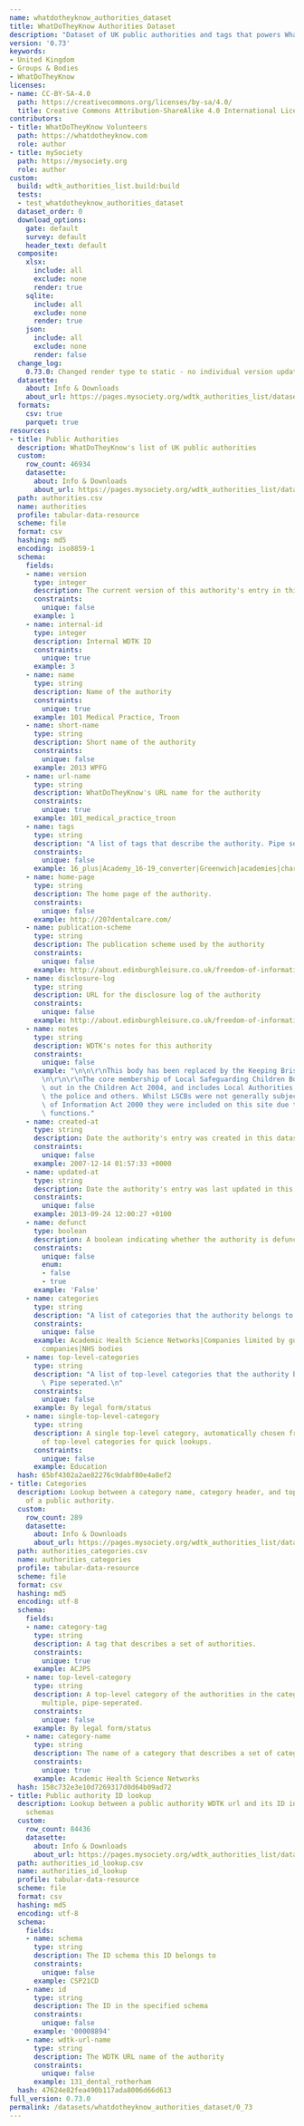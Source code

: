 ```yaml
---
name: whatdotheyknow_authorities_dataset
title: WhatDoTheyKnow Authorities Dataset
description: "Dataset of UK public authorities and tags that powers WhatDoTheyKnow\n"
version: '0.73'
keywords:
- United Kingdom
- Groups & Bodies
- WhatDoTheyKnow
licenses:
- name: CC-BY-SA-4.0
  path: https://creativecommons.org/licenses/by-sa/4.0/
  title: Creative Commons Attribution-ShareAlike 4.0 International License
contributors:
- title: WhatDoTheyKnow Volunteers
  path: https://whatdotheyknow.com
  role: author
- title: mySociety
  path: https://mysociety.org
  role: author
custom:
  build: wdtk_authorities_list.build:build
  tests:
  - test_whatdotheyknow_authorities_dataset
  dataset_order: 0
  download_options:
    gate: default
    survey: default
    header_text: default
  composite:
    xlsx:
      include: all
      exclude: none
      render: true
    sqlite:
      include: all
      exclude: none
      render: true
    json:
      include: all
      exclude: none
      render: false
  change_log:
    0.73.0: Changed render type to static - no individual version updates
  datasette:
    about: Info & Downloads
    about_url: https://pages.mysociety.org/wdtk_authorities_list/datasets/whatdotheyknow_authorities_dataset/0_73_0
  formats:
    csv: true
    parquet: true
resources:
- title: Public Authorities
  description: WhatDoTheyKnow's list of UK public authorities
  custom:
    row_count: 46934
    datasette:
      about: Info & Downloads
      about_url: https://pages.mysociety.org/wdtk_authorities_list/datasets/whatdotheyknow_authorities_dataset/0_73_0#authorities
  path: authorities.csv
  name: authorities
  profile: tabular-data-resource
  scheme: file
  format: csv
  hashing: md5
  encoding: iso8859-1
  schema:
    fields:
    - name: version
      type: integer
      description: The current version of this authority's entry in this dataset
      constraints:
        unique: false
      example: 1
    - name: internal-id
      type: integer
      description: Internal WDTK ID
      constraints:
        unique: true
      example: 3
    - name: name
      type: string
      description: Name of the authority
      constraints:
        unique: true
      example: 101 Medical Practice, Troon
    - name: short-name
      type: string
      description: Short name of the authority
      constraints:
        unique: false
      example: 2013 WPFG
    - name: url-name
      type: string
      description: WhatDoTheyKnow's URL name for the authority
      constraints:
        unique: true
      example: 101_medical_practice_troon
    - name: tags
      type: string
      description: "A list of tags that describe the authority. Pipe seperated.\n"
      constraints:
        unique: false
      example: 16_plus|Academy_16-19_converter|Greenwich|academies|charity:exempt|exempt_charity|not_many_requests|school|school_new_nov2020|urn:138966
    - name: home-page
      type: string
      description: The home page of the authority.
      constraints:
        unique: false
      example: http://207dentalcare.com/
    - name: publication-scheme
      type: string
      description: The publication scheme used by the authority
      constraints:
        unique: false
      example: http://about.edinburghleisure.co.uk/freedom-of-information/guide-to-information/
    - name: disclosure-log
      type: string
      description: URL for the disclosure log of the authority
      constraints:
        unique: false
      example: http://about.edinburghleisure.co.uk/freedom-of-information/disclosure-logs/
    - name: notes
      type: string
      description: WDTK's notes for this authority
      constraints:
        unique: false
      example: "\n\n\r\nThis body has been replaced by the Keeping Bristol Safe Partnership.\n\
        \n\r\n\r\nThe core membership of Local Safeguarding Children Boards ws set\
        \ out in the Children Act 2004, and includes Local Authorities, health bodies,\
        \ the police and others. Whilst LSCBs were not generally subject to the Freedom\
        \ of Information Act 2000 they were included on this site due to their public\
        \ functions."
    - name: created-at
      type: string
      description: Date the authority's entry was created in this dataset
      constraints:
        unique: false
      example: 2007-12-14 01:57:33 +0000
    - name: updated-at
      type: string
      description: Date the authority's entry was last updated in this dataset
      constraints:
        unique: false
      example: 2013-09-24 12:00:27 +0100
    - name: defunct
      type: boolean
      description: A boolean indicating whether the authority is defunct
      constraints:
        unique: false
        enum:
        - false
        - true
      example: 'False'
    - name: categories
      type: string
      description: "A list of categories that the authority belongs to. Pipe seperated.\n"
      constraints:
        unique: false
      example: Academic Health Science Networks|Companies limited by guarantee|Limited
        companies|NHS bodies
    - name: top-level-categories
      type: string
      description: "A list of top-level categories that the authority belongs to.\
        \ Pipe seperated.\n"
      constraints:
        unique: false
      example: By legal form/status
    - name: single-top-level-category
      type: string
      description: A single top-level category, automatically chosen from the list
        of top-level categories for quick lookups.
      constraints:
        unique: false
      example: Education
  hash: 65bf4302a2ae82276c9dabf80e4a8ef2
- title: Categories
  description: Lookup between a category name, category header, and top-level category
    of a public authority.
  custom:
    row_count: 289
    datasette:
      about: Info & Downloads
      about_url: https://pages.mysociety.org/wdtk_authorities_list/datasets/whatdotheyknow_authorities_dataset/0_73_0#authorities_categories
  path: authorities_categories.csv
  name: authorities_categories
  profile: tabular-data-resource
  scheme: file
  format: csv
  hashing: md5
  encoding: utf-8
  schema:
    fields:
    - name: category-tag
      type: string
      description: A tag that describes a set of authorities.
      constraints:
        unique: true
      example: ACJPS
    - name: top-level-category
      type: string
      description: A top-level category of the authorities in the category. Can be
        multiple, pipe-seperated.
      constraints:
        unique: false
      example: By legal form/status
    - name: category-name
      type: string
      description: The name of a category that describes a set of categories.
      constraints:
        unique: true
      example: Academic Health Science Networks
  hash: 158c732e3e10d7269317d0d64b09ad72
- title: Public authority ID lookup
  description: Lookup between a public authority WDTK url and its ID in various ID
    schemas
  custom:
    row_count: 84436
    datasette:
      about: Info & Downloads
      about_url: https://pages.mysociety.org/wdtk_authorities_list/datasets/whatdotheyknow_authorities_dataset/0_73_0#authorities_id_lookup
  path: authorities_id_lookup.csv
  name: authorities_id_lookup
  profile: tabular-data-resource
  scheme: file
  format: csv
  hashing: md5
  encoding: utf-8
  schema:
    fields:
    - name: schema
      type: string
      description: The ID schema this ID belongs to
      constraints:
        unique: false
      example: CSP21CD
    - name: id
      type: string
      description: The ID in the specified schema
      constraints:
        unique: false
      example: '00008894'
    - name: wdtk-url-name
      type: string
      description: The WDTK URL name of the authority
      constraints:
        unique: false
      example: 131_dental_rotherham
  hash: 47624e82fea490b117ada8006d66d613
full_version: 0.73.0
permalink: /datasets/whatdotheyknow_authorities_dataset/0_73
---
```

